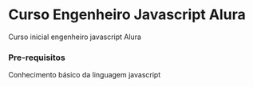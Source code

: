 # Curso Engenheiro Javascript Alura

Curso inicial engenheiro javascript Alura

### Pre-requisitos

Conhecimento básico da linguagem javascript
